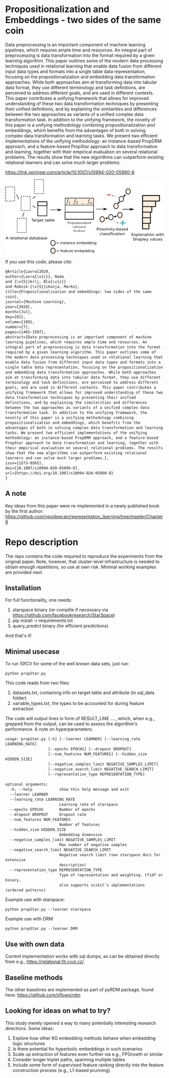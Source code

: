 # Propositionalization and Embeddings - two sides of the same coin
Data preprocessing is an important component of machine learning pipelines, which requires ample time and resources. An integral part of preprocessing is data transformation into the format required by a given learning algorithm. This paper outlines some of the modern data processing techniques used in relational learning that enable data fusion from different input data types and formats into a single table data representation, focusing on the propositionalization and embedding data transformation approaches. While both approaches aim at transforming data into tabular data format, they use different terminology and task definitions, are perceived to address different goals, and are used in different contexts. This paper contributes a unifying framework that allows for improved understanding of these two data transformation techniques by presenting their unified definitions, and by explaining the similarities and differences between the two approaches as variants of a unified complex data transformation task. In addition to the unifying framework, the novelty of this paper is a unifying methodology combining propositionalization and embeddings, which benefits from the advantages of both in solving complex data transformation and learning tasks. We present two efficient implementations of the unifying methodology: an instance-based PropDRM approach, and a feature-based PropStar approach to data transformation and learning, together with their empirical evaluation on several relational problems. The results show that the new algorithms can outperform existing relational learners and can solve much larger problems.

https://link.springer.com/article/10.1007/s10994-020-05890-8

![PropStar](images/propembedscheme.png)

If you use this code, please cite:

```
@Article{Lavrač2020,
author={Lavra{\v{c}}, Nada
and {\v{S}}krlj, Bla{\v{z}}
and Robnik-{\v{S}}ikonja, Marko},
title={Propositionalization and embeddings: two sides of the same coin},
journal={Machine Learning},
year={2020},
month={Jul},
day={01},
volume={109},
number={7},
pages={1465-1507},
abstract={Data preprocessing is an important component of machine learning pipelines, which requires ample time and resources. An integral part of preprocessing is data transformation into the format required by a given learning algorithm. This paper outlines some of the modern data processing techniques used in relational learning that enable data fusion from different input data types and formats into a single table data representation, focusing on the propositionalization and embedding data transformation approaches. While both approaches aim at transforming data into tabular data format, they use different terminology and task definitions, are perceived to address different goals, and are used in different contexts. This paper contributes a unifying framework that allows for improved understanding of these two data transformation techniques by presenting their unified definitions, and by explaining the similarities and differences between the two approaches as variants of a unified complex data transformation task. In addition to the unifying framework, the novelty of this paper is a unifying methodology combining propositionalization and embeddings, which benefits from the advantages of both in solving complex data transformation and learning tasks. We present two efficient implementations of the unifying methodology: an instance-based PropDRM approach, and a feature-based PropStar approach to data transformation and learning, together with their empirical evaluation on several relational problems. The results show that the new algorithms can outperform existing relational learners and can solve much larger problems.},
issn={1573-0565},
doi={10.1007/s10994-020-05890-8},
url={https://doi.org/10.1007/s10994-020-05890-8}
}

```
## A note
Key ideas from this paper were re-implemented in a newly published book by the first author: https://github.com/vpodpecan/representation_learning/tree/master/Chapter6

# Repo description
The repo contains the code required to reproduce the experiments from the original paper. Note, however, that cluster-level infrastructure is needed to obtain enough repetitions, so use at own risk. Minimal working examples are provided next.

## Installation
For full functionality, one needs:
1. starspace binary (re-complile if necessary via https://github.com/facebookresearch/StarSpace)
2. pip install -r requirements.txt
3. query_predict binary (for efficient predictions)

And that's it!
## Minimal usecase
To run 10fCV for some of the well known data sets, just run:

```
python propStar.py
```

This code reads from two files:
1. datasets.txt, containing info on target table and attribute (in sql_data folder)
2. variable_types.txt, the types to be accounted for during feature extraction

The code will output lines in form of RESULT_LINE ...., which, when e.g., grepped from the output, can be used to assess the algorithm's performance. A note on hyperparameters:


```
usage: propStar.py [-h] [--learner LEARNER] [--learning_rate LEARNING_RATE]
                   [--epochs EPOCHS] [--dropout DROPOUT]
                   [--num_features NUM_FEATURES] [--hidden_size HIDDEN_SIZE]
                   [--negative_samples_limit NEGATIVE_SAMPLES_LIMIT]
                   [--negative_search_limit NEGATIVE_SEARCH_LIMIT]
                   [--representation_type REPRESENTATION_TYPE]

optional arguments:
  -h, --help            show this help message and exit
  --learner LEARNER
  --learning_rate LEARNING_RATE
                        Learning rate of starspace
  --epochs EPOCHS       Number of epochs
  --dropout DROPOUT     Dropout rate
  --num_features NUM_FEATURES
                        Number of features
  --hidden_size HIDDEN_SIZE
                        Embedding dimension
  --negative_samples_limit NEGATIVE_SAMPLES_LIMIT
                        Max number of negative samples
  --negative_search_limit NEGATIVE_SEARCH_LIMIT
                        Negative search limit (see starspace docs for extensive
                        description)
  --representation_type REPRESENTATION_TYPE
                        Type of representation and weighting. tfidf or binary,
                        also supports scikit's implementations (ordered patterns)

```

Example use with starspace:
```
python propStar.py --learner starspace
```
Example use with DRM
```
python propStar.py --learner DRM
```

## Use with own data
Current implementation works with sql dumps, as can be obtained directly from e.g., https://relational.fit.cvut.cz/

## Baseline methods
The other baselines are implemented as part of pyRDM package, found here:
https://github.com/xflows/rdm

## Looking for ideas on what to try?
This study merely opened a way to many potentially interesting research directions. Some ideas:
1. Explore how other KG embedding methods behave when embedding logic structures
2. Is there potential for hyperbolic embeddings in such scenarios
3. Scale up extraction of features even further via e.g., FPGrowth or similar
4. Consider longer triplet paths, spanning multiple tables
5. Include some form of supervised feature ranking directly into the feature construction process (e.g., L1-based prunning)
